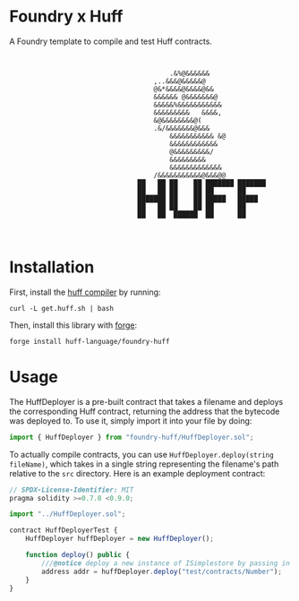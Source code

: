 # Foundry x Huff

A Foundry template to compile and test Huff contracts.

```


                                        .&%@&&&&&&
                                    ,..&&&@&&&&&@
                                    @&*&&&&@&&&&@&&
                                    &&&&&& @&&&&&&&@
                                    &&&&&%&&&&&&&&&&&
                                    &&&&&&&&&   &&&&,
                                    &@&&&&&&&&@(
                                    .&/&&&&&&&@&&&
                                        &&&&&&&&&&& &@
                                        &&&&&&&&&&&&
                                        @&&&&&&&&&/
                                        &&&&&&&&&
                                        &&&&&&&&&&&&&
                                    /&&&&&&&&&&&@&&&@@
                                ██   ██ ██    ██ ███████ ███████
                                ██   ██ ██    ██ ██      ██
                                ███████ ██    ██ █████   █████
                                ██   ██ ██    ██ ██      ██
                                ██   ██  ██████  ██      ██
```

<br>

# Installation

First, install the [huff compiler](https://github.com/huff-language/huff-rs) by running:
```
curl -L get.huff.sh | bash
```

Then, install this library with [forge](https://github.com/foundry-rs/foundry):
```
forge install huff-language/foundry-huff
```


# Usage

The HuffDeployer is a pre-built contract that takes a filename and deploys the corresponding Huff contract, returning the address that the bytecode was deployed to. To use it, simply import it into your file by doing:

```js
import { HuffDeployer } from "foundry-huff/HuffDeployer.sol";
```

To actually compile contracts, you can use `HuffDeployer.deploy(string fileName)`, which takes in a single string representing the filename's path relative to the `src` directory. Here is an example deployment contract:

```js
// SPDX-License-Identifier: MIT
pragma solidity >=0.7.0 <0.9.0;

import "../HuffDeployer.sol";

contract HuffDeployerTest {
    HuffDeployer huffDeployer = new HuffDeployer();

    function deploy() public {
        ///@notice deploy a new instance of ISimplestore by passing in the address of the deployed Huff contract
        address addr = huffDeployer.deploy("test/contracts/Number");
    }
}
```
